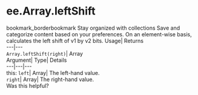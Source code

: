 
#  ee.Array.leftShift 
bookmark_borderbookmark Stay organized with collections  Save and categorize content based on your preferences.
On an element-wise basis, calculates the left shift of v1 by v2 bits. 
Usage| Returns  
---|---  
`Array.leftShift(right)`| Array  
Argument| Type| Details  
---|---|---  
this: `left`| Array| The left-hand value.  
`right`| Array| The right-hand value.  
Was this helpful?
